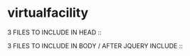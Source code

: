 # virtualfacility

3 FILES TO INCLUDE IN HEAD :: 

<!--1 CUSTOM STYLES FOR ANIMATION -->
<link href="//SCRIPTLOCATION/scroll-styles.css" rel="stylesheet" type="text/css"/> 

<!--2 SVG LIBRARY FOR DYNAMICALLY CREATING SVG LINES -->
<script src="//cdnjs.cloudflare.com/ajax/libs/svg.js/2.7.0/svg.min.js"></script>

<!--3 SCROLL MAGIC FOR SCROLL BASED ANIMATIONS -->
<script src="//cdnjs.cloudflare.com/ajax/libs/ScrollMagic/2.0.6/ScrollMagic.min.js"></script>


3 FILES TO INCLUDE IN BODY / AFTER JQUERY INCLUDE :: 

<!--1 JQUERY PLUGIN FOR SCROLL MAGIC, ALLOWS JQUERY SELECTORS -->
<script src="//cdnjs.cloudflare.com/ajax/libs/ScrollMagic/2.0.6/plugins/jquery.ScrollMagic.min.js"></script>

<!--2 PAGE SPECIFIC CUSTOM CODE FOR SETUP AND ANIMATIONS -->
<script src="//SCRIPTLOCATION/scroll-page-solutions.js"></script>

<!--3 REUSABLE FRAMEWORK FOR GENERATING LINES AND ANIMATIONS -->
<script src="//SCRIPTLOCATION/scroll-module.js"></script>
